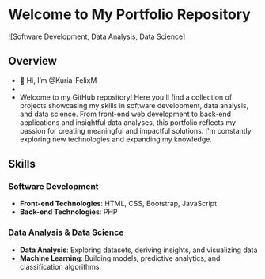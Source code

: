 # Welcome to My Portfolio Repository

![Software Development, Data Analysis, Data Science]

## Overview
- 👋 Hi, I’m @Kuria-FelixM
-
- Welcome to my GitHub repository! Here you'll find a collection of projects showcasing my skills in software development, data analysis, and data science. From front-end web development to back-end applications and insightful data analyses, this portfolio reflects my passion for creating meaningful and impactful solutions.  I'm constantly exploring new technologies and expanding my knowledge.

## Skills

### Software Development

- **Front-end Technologies**: HTML, CSS, Bootstrap, JavaScript
- **Back-end Technologies**: PHP

### Data Analysis & Data Science

- **Data Analysis**: Exploring datasets, deriving insights, and visualizing data
- **Machine Learning**: Building models, predictive analytics, and classification algorithms


